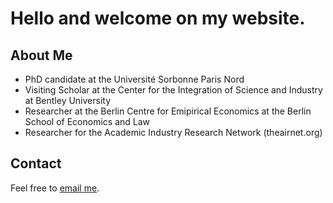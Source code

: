# Hello and welcome on my website. 


## About Me
- PhD candidate at the Université Sorbonne Paris Nord
- Visiting Scholar at the Center for the Integration of Science and Industry at Bentley University
- Researcher at the Berlin Centre for Emipirical Economics at the Berlin School of Economics and Law
- Researcher for the Academic Industry Research Network (theairnet.org)


## Contact
Feel free to [email me](leonhard.kersten@gmail.com).
